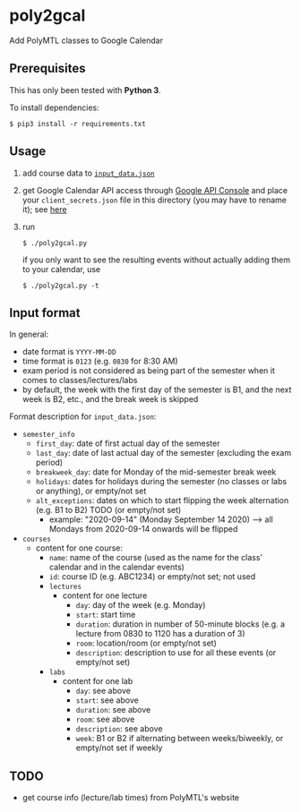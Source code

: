 # poly2gcal

Add PolyMTL classes to Google Calendar

## Prerequisites

This has only been tested with **Python 3**.

To install dependencies:

```shell
$ pip3 install -r requirements.txt
```

## Usage

1. add course data to [`input_data.json`](./input_data.json)

2. get Google Calendar API access through [Google API Console](https://console.developers.google.com/) and place your `client_secrets.json` file in this directory (you may have to rename it); see [here](https://github.com/googleapis/google-api-python-client/blob/master/docs/client-secrets.md)

3. run
   ```shell
   $ ./poly2gcal.py
   ```
   if you only want to see the resulting events without actually adding them to your calendar, use
   ```shell
   $ ./poly2gcal.py -t
   ```

## Input format

In general:

* date format is `YYYY-MM-DD`
* time format is `0123` (e.g. `0830` for 8:30 AM)
* exam period is not considered as being part of the semester when it comes to classes/lectures/labs
* by default, the week with the first day of the semester is B1, and the next week is B2, etc., and the break week is skipped

Format description for `input_data.json`:

* `semester_info`
   * `first_day`: date of first actual day of the semester
   * `last_day`: date of last actual day of the semester (excluding the exam period)
   * `breakweek_day`: date for Monday of the mid-semester break week
   * `holidays`: dates for holidays during the semester (no classes or labs or anything), or empty/not set
   * `alt_exceptions`: dates on which to start flipping the week alternation (e.g. B1 to B2) TODO (or empty/not set)
      * example: "2020-09-14" (Monday September 14 2020) --> all Mondays from 2020-09-14 onwards will be flipped
* `courses`
   * content for one course:
      * `name`: name of the course (used as the name for the class' calendar and in the calendar events)
      * `id`: course ID (e.g. ABC1234) or empty/not set; not used
      * `lectures`
         * content for one lecture
            * `day`: day of the week (e.g. Monday)
            * `start`: start time
            * `duration`: duration in number of 50-minute blocks (e.g. a lecture from 0830 to 1120 has a duration of 3)
            * `room`: location/room (or empty/not set)
            * `description`: description to use for all these events (or empty/not set)
      * `labs`
         * content for one lab
            * `day`: see above
            * `start`: see above
            * `duration`: see above
            * `room`: see above
            * `description`: see above
            * `week`: B1 or B2 if alternating between weeks/biweekly, or empty/not set if weekly

## TODO

* get course info (lecture/lab times) from PolyMTL's website
